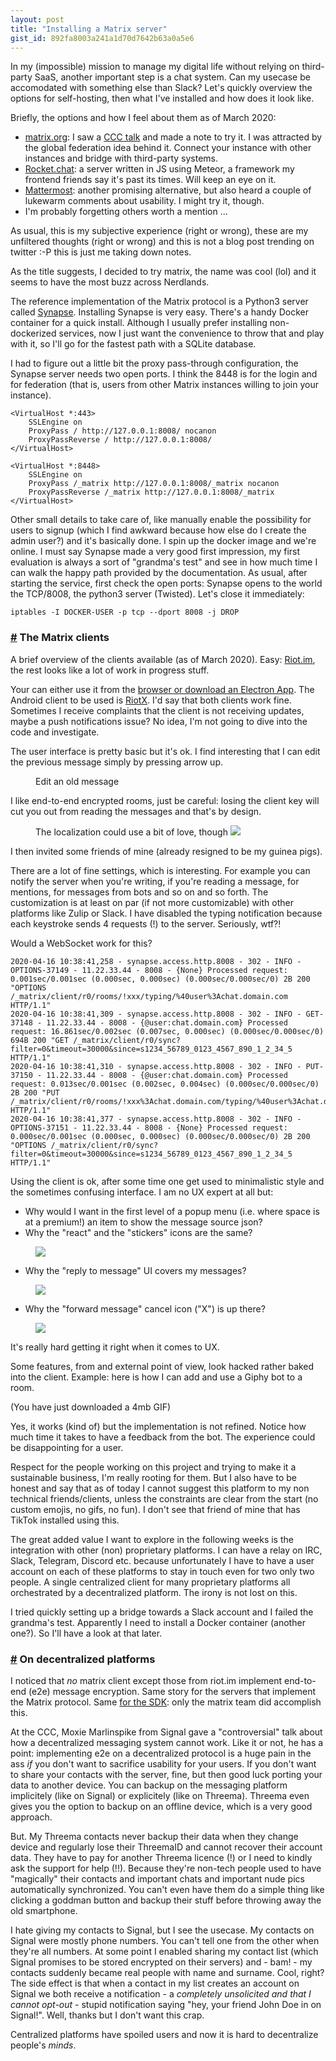 ```yaml
---
layout: post
title: "Installing a Matrix server"
gist_id: 892fa8003a241a1d70d7642b63a0a5e6
---
```


In my (impossible) mission to manage my digital life without relying on third-party SaaS, another important step is a chat system. Can my usecase be accomodated with something else than Slack? Let's quickly overview the options for self-hosting, then what I've installed and how does it look like.

Briefly, the options and how I feel about them as of March 2020:
- [matrix.org](https://matrix.org): I saw a [CCC talk](https://media.ccc.de/v/35c3-9400-matrix_the_current_status_and_year_to_date) and made a note to try it. I was attracted by the global federation idea behind it. Connect your instance with other instances and bridge with third-party systems.
- [Rocket.chat](https://github.com/RocketChat): a server written in JS using Meteor, a framework my frontend friends say it's past its times. Will keep an eye on it.
- [Mattermost](https://mattermost.com): another promising alternative, but also heard a couple of lukewarm comments about usability. I might try it, though.
- I'm probably forgetting others worth a mention ...

As usual, this is my subjective experience (right or wrong), these are my unfiltered thoughts (right or wrong) and this is not a blog post trending on twitter :-P this is just me taking down notes.

As the title suggests, I decided to try matrix, the name was cool (lol) and it seems to have the most buzz across Nerdlands.

The reference implementation of the Matrix protocol is a Python3 server called [Synapse](https://github.com/matrix-org/synapse). Installing Synapse is very easy. There's a handy Docker container for a quick install. Although I usually prefer installing non-dockerized services, now I just want the convenience to throw that and play with it, so I'll go for the fastest path with a SQLite database.

I had to figure out a little bit the proxy pass-through configuration, the Synapse server needs two open ports. I think the 8448 is for the login and for federation (that is, users from other Matrix instances willing to join your instance).
```
<VirtualHost *:443>
    SSLEngine on
    ProxyPass / http://127.0.0.1:8008/ nocanon
    ProxyPassReverse / http://127.0.0.1:8008/
</VirtualHost>

<VirtualHost *:8448>
    SSLEngine on
    ProxyPass /_matrix http://127.0.0.1:8008/_matrix nocanon
    ProxyPassReverse /_matrix http://127.0.0.1:8008/_matrix
</VirtualHost>
```

Other small details to take care of, like manually enable the possibility for users to signup (which I find awkward because how else do I create the admin user?) and it's basically done. I spin up the docker image and we're online. I must say Synapse made a very good first impression, my first evaluation is always a sort of "grandma's test" and see in how much time I can walk the happy path provided by the documentation.
As usual, after starting the service, first check the open ports: Synapse opens to the world the TCP/8008, the python3 server (Twisted). Let's close it immediately:

`iptables -I DOCKER-USER -p tcp --dport 8008 -j DROP`

### <a id="part_1" href="#part_1" class="header-anchor">#</a> The Matrix clients

A brief overview of the clients available (as of March 2020). Easy: [Riot.im](https://riot.im), the rest looks like a lot of work in progress stuff.

Your can either use it from the [browser or download an Electron App](https://github.com/vector-im/riot-web). The Android client to be used is [RiotX](https://github.com/vector-im/riotX-android). I'd say that both clients work fine. Sometimes I receive complaints that the client is not receiving updates, maybe a push notifications issue? No idea, I'm not going to dive into the code and investigate.

The user interface is pretty basic but it's ok. I find interesting that I can edit the previous message simply by pressing arrow up.

<figure>
    <figcaption>Edit an old message</figcaption>
    <img data-gifffer="/assets/riot-edit-msgs.gif" />
</figure>

I like end-to-end encrypted rooms, just be careful: losing the client key will cut you out from reading the messages and that's by design.

<figure>
    <caption>The localization could use a bit of love, though</caption>
    <img src="/assets/riotim-e2e.png">
</figure>

I then invited some friends of mine (already resigned to be my guinea pigs).

There are a lot of fine settings, which is interesting. For example you can notify the server when you're writing, if you're reading a message, for mentions, for messages from bots and so on and so forth. The customization is at least on par (if not more customizable) with other platforms like Zulip or Slack. I have disabled the typing notification because each keystroke sends 4 requests (!) to the server. Seriously, wtf?!

Would a WebSocket work for this?
```
2020-04-16 10:38:41,258 - synapse.access.http.8008 - 302 - INFO - OPTIONS-37149 - 11.22.33.44 - 8008 - {None} Processed request: 0.001sec/0.001sec (0.000sec, 0.000sec) (0.000sec/0.000sec/0) 2B 200 "OPTIONS /_matrix/client/r0/rooms/!xxx/typing/%40user%3Achat.domain.com HTTP/1.1"
2020-04-16 10:38:41,309 - synapse.access.http.8008 - 302 - INFO - GET-37148 - 11.22.33.44 - 8008 - {@user:chat.domain.com} Processed request: 16.861sec/0.002sec (0.007sec, 0.000sec) (0.000sec/0.000sec/0) 694B 200 "GET /_matrix/client/r0/sync?filter=0&timeout=30000&since=s1234_56789_0123_4567_890_1_2_34_5 HTTP/1.1"
2020-04-16 10:38:41,310 - synapse.access.http.8008 - 302 - INFO - PUT-37150 - 11.22.33.44 - 8008 - {@user:chat.domain.com} Processed request: 0.013sec/0.001sec (0.002sec, 0.004sec) (0.000sec/0.000sec/0) 2B 200 "PUT /_matrix/client/r0/rooms/!xxx%3Achat.domain.com/typing/%40user%3Achat.domain.com HTTP/1.1"
2020-04-16 10:38:41,377 - synapse.access.http.8008 - 302 - INFO - OPTIONS-37151 - 11.22.33.44 - 8008 - {None} Processed request: 0.000sec/0.001sec (0.000sec, 0.000sec) (0.000sec/0.000sec/0) 2B 200 "OPTIONS /_matrix/client/r0/sync?filter=0&timeout=30000&since=s1234_56789_0123_4567_890_1_2_34_5 HTTP/1.1"
```

Using the client is ok, after some time one get used to minimalistic style and the sometimes confusing interface. I am no UX expert at all but:

- Why would I want in the first level of a popup menu (i.e. where space is at a premium!) an item to show the message source json?
- Why the "react" and the "stickers" icons are the same?

<figure>
    <img src="/assets/riotim-web-ux-0.png">
</figure>

- Why the "reply to message" UI covers my messages?

<figure>
    <img src="/assets/riotim-web-ux-1.png">
</figure>

- Why the "forward message" cancel icon ("X") is up there?

<figure>
    <img src="/assets/riotim-web-ux-2.png">
</figure>

It's really hard getting it right when it comes to UX.

Some features, from and external point of view, look hacked rather baked into the client. Example: here is how I can add and use a Giphy bot to a room.

<figcaption>(You have just downloaded a 4mb GIF)</figcaption>
<img data-gifffer="/assets/riot-add-giphy-synapse.gif" data-gifffer-alt="Can't even troll my friends" />

Yes, it works (kind of) but the implementation is not refined. Notice how much time it takes to have a feedback from the bot. The experience could be disappointing for a user.

Respect for the people working on this project and trying to make it a sustainable business, I'm really rooting for them. But I also have to be honest and say that as of today I cannot suggest this platform to my non technical friends/clients, unless the constraints are clear from the start (no custom emojis, no gifs, no fun). I don't see that friend of mine that has TikTok installed using this.

The great added value I want to explore in the following weeks is the integration with other (non) proprietary platforms. I can have a relay on IRC, Slack, Telegram, Discord etc. because unfortunately I have to have a user account on each of these platforms to stay in touch even for two only two people. A single centralized client for many proprietary platforms all orchestrated by a decentralized platform. The irony is not lost on this.

I tried quickly setting up a bridge towards a Slack account and I failed the grandma's test. Apparently I need to install a Docker container (another one?). So I'll have a look at that later.

### <a id="part_2" href="#part_2" class="header-anchor">#</a> On decentralized platforms

I noticed that *no* matrix client except those from riot.im implement end-to-end (e2e) message encryption. Same story for the servers that implement the Matrix protocol. Same [for the SDK](https://matrix.org/sdks/): only the matrix team did accomplish this.

At the CCC, Moxie Marlinspike from Signal gave a "controversial" talk about how a decentralized messaging system cannot work. Like it or not, he has a point: implementing e2e on a decentralized protocol is a huge pain in the ass *if* you don't want to sacrifice usability for your users. If you don't want to share your contacts with the server, fine, but then good luck porting your data to another device. You can backup on the messaging platform implicitely (like on Signal) or explicitely (like on Threema). Threema even gives you the option to backup on an offline device, which is a very good approach.

But. My Threema contacts never backup their data when they change device and regularly lose their ThreemaID and cannot recover their account data. They have to pay for another Threema licence (!) or I need to kindly ask the support for help (!!). Because they're non-tech people used to have "magically" their contacts and important chats and important nude pics automatically synchronized. You can't even have them do a simple thing like clicking a goddman button and backup their stuff before throwing away the old smartphone.

I hate giving my contacts to Signal, but I see the usecase. My contacts on Signal were mostly phone numbers. You can't tell one from the other when they're all numbers. At some point I enabled sharing my contact list (which Signal promises to be stored encrypted on their servers) and - bam! - my contacts suddenly became real people with name and surname. Cool, right? The side effect is that when a contact in my list creates an account on Signal we both receive a notification - a *completely unsolicited and that I cannot opt-out* - stupid notification saying "hey, your friend John Doe in on Signal!". Well, thanks but I don't want this crap.

Centralized platforms have spoiled users and now it is hard to decentralize people's *minds*.
